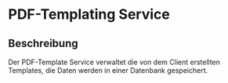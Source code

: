 # PDF-Templating Service

## Beschreibung

Der PDF-Template Service verwaltet die von dem Client erstellten Templates, die Daten werden 
in einer Datenbank gespeichert.
